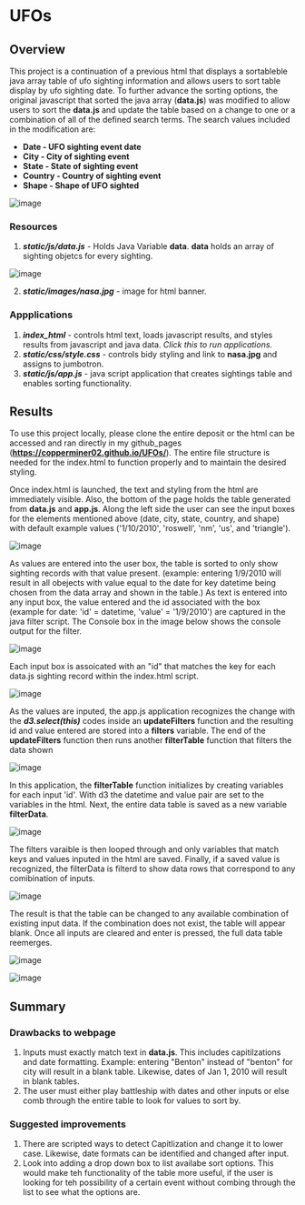 # UFOs

## Overview

  This project is a continuation of a previous html that displays a sortableble java array table of ufo sighting information  and allows users to sort table display by ufo sighting date.  To further advance the sorting options, the original javascript  that sorted the java array (**data.js**) was modified to allow users to sort the **data.js** and update the table based on a change to one or a combination of all of the defined search terms.  The search values included in the modification are:
  
  *  **Date - UFO sighting event date**
  *  **City - City of sighting event**
  *  **State - State of sighting event**
  *  **Country - Country of sighting event**
  *  **Shape - Shape of UFO sighted**
  
![image](https://user-images.githubusercontent.com/91850824/155857286-47341312-07ab-4887-938f-cee67b20b46a.png)


### Resources

  1. ***static/js/data.js*** - Holds Java Variable **data**.  **data** holds an array of sighting objetcs for every sighting.
  
  ![image](https://user-images.githubusercontent.com/91850824/155856907-fb036094-b72b-405b-8500-05d5860eb281.png)

  2. ***static/images/nasa.jpg*** - image for html banner.

### Appplications 

  1.  ***index_html*** - controls html text, loads javascript results, and styles results from javascript and java data.  *Click this to run applications.*
  2.  ***static/css/style.css*** - controls bidy styling and link to **nasa.jpg** and assigns to jumbotron.
  3.  ***static/js/app.js*** - java script application that creates sightings table and enables sorting functionality.

## Results

  To use this project locally, please clone the entire deposit or the html can be accessed and ran directly in my github_pages (**https://copperminer02.github.io/UFOs/**).  The entire file structure is needed for the index.html to function properly and to maintain the desired styling. 

  Once index.html is launched, the text and styling from the html are immediately visible.  Also, the bottom of the page holds the table generated from **data.js** and **app.js**.  Along the left side the user can see the input boxes for the elements mentioned above (date, city, state, country, and shape) with default example values ('1/10/2010', 'roswell', 'nm', 'us', and 'triangle').
  
  ![image](https://user-images.githubusercontent.com/91850824/155857734-9b048a45-3402-4cb7-8af3-0810dddefd0e.png)

  As values are entered into the user box, the table is sorted to only show sighting records with that value present. (example: entering 1/9/2010 will result in all obejects with value equal to the date for key datetime being chosen from the data array and shown in the table.)  As text is entered into any input box, the value entered and the id associated with the box (example for date: 'id' = datetime, 'value' = '1/9/2010') are captured in the java filter script.  The Console box in the image below shows the console output for the filter. 
  
 ![image](https://user-images.githubusercontent.com/91850824/155857841-bda98a97-0eaf-4e20-826b-89de00a95a90.png)

Each input box is assoicated with an "id" that matches the key for each data.js sighting record within the index.html script.  

![image](https://user-images.githubusercontent.com/91850824/155857992-6809e637-a315-448f-9b42-58e13b86ce36.png)

As the values are inputed, the app.js application recognizes the change with the ***d3.select(this)*** codes inside an **updateFilters** function and the resulting id and value entered are stored into a **filters** variable.  The end of the **updateFilters** function then runs another **filterTable** function that filters the data shown 

![image](https://user-images.githubusercontent.com/91850824/155858039-846b0f04-cf81-415a-b46d-425f6375b941.png)

In this application, the **filterTable** function initializes by creating variables for each input 'id'.  With d3 the datetime and value pair are set to the variables in the html.  Next, the entire data table is saved as a new variable **filterData**.

![image](https://user-images.githubusercontent.com/91850824/155858264-e6e70b0d-fd5e-4f92-9ded-fdc953dc0571.png)

The filters varaible is then looped through and only variables that match keys and values inputed in the html are saved.  Finally, if a saved value is recognized, the filterData is filterd to show data rows that correspond to any comibination of inputs.

![image](https://user-images.githubusercontent.com/91850824/155858342-b19463d4-8f1f-4dfd-866c-7ef193f0acbe.png)

The result is that the table can be changed to any available combination of existing input data.  If the combination does not exist, the table will appear blank.  Once all inputs are cleared and enter is pressed, the full data table reemerges.

![image](https://user-images.githubusercontent.com/91850824/155858375-8b580b49-48d6-449f-ab1f-3f69df4044fa.png)

![image](https://user-images.githubusercontent.com/91850824/155858384-53093cfb-79df-4d4a-be30-b2e182a74e87.png)

## Summary

### Drawbacks to webpage

1. Inputs must exactly match text in **data.js**.  This includes capitilzations and date formatting. Example: entering "Benton" instead of "benton" for city will result in a blank table.  Likewise, dates of Jan 1, 2010 will result in blank tables.
2. The user must either play battleship with dates and other inputs or else comb through the entire table to look for values to sort by.

### Suggested improvements

1. There are scripted ways to detect Capitlization and change it to lower case.  Likewise, date formats can be identified and changed after input.
2. Look into adding a drop down box to list availabe sort options.  This would make teh functionality of the table more useful, if the user is looking for teh possibility of a certain event without combing through the list to see what the options are. 





